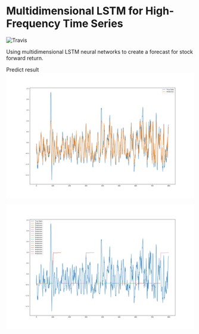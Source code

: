 # Multidimensional LSTM for High-Frequency Time Series

![Travis](![AppVeyor](https://img.shields.io/appveyor/ci/gruntjs/grunt.svg))

Using multidimensional LSTM neural networks to create a forecast for stock forward return.

Predict result
![avatar](/plot/2018-05-28_150503.png)

![avatar](/plot/2018-05-28_151102.png)
